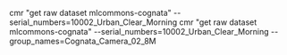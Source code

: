﻿cmr "get raw dataset mlcommons-cognata" --serial_numbers=10002_Urban_Clear_Morning
cmr "get raw dataset mlcommons-cognata" --serial_numbers=10002_Urban_Clear_Morning --group_names=Cognata_Camera_02_8M
